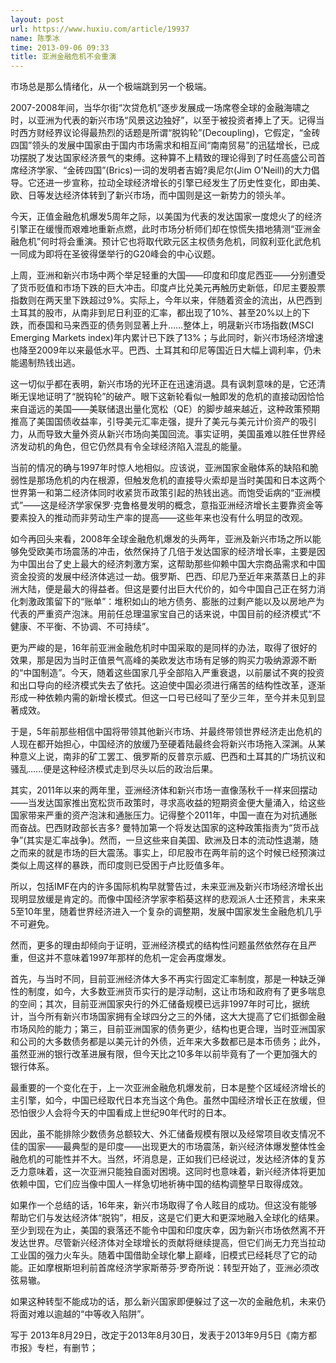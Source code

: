 ```yaml
---
layout: post
url: https://www.huxiu.com/article/19937
name: 陈季冰
time: 2013-09-06 09:33
title: 亚洲金融危机不会重演
---
```

市场总是那么情绪化，从一个极端跳到另一个极端。

2007-2008年间，当华尔街“次贷危机”逐步发展成一场席卷全球的金融海啸之时，以亚洲为代表的新兴市场“风景这边独好”，以至于被投资者捧上了天。记得当时西方财经界议论得最热烈的话题是所谓“脱钩轮”(Decoupling)，它假定，“金砖四国”领头的发展中国家由于国内市场需求和相互间“南南贸易”的迅猛增长，已成功摆脱了发达国家经济景气的束缚。这种算不上精致的理论得到了时任高盛公司首席经济学家、“金砖四国”(Brics)一词的发明者吉姆?奥尼尔(Jim O'Neill)的大力倡导。它还进一步宣称，拉动全球经济增长的引擎已经发生了历史性变化，即由美、欧、日等发达经济体转到了新兴市场，而中国则是这一新势力的领头羊。

今天，正值金融危机爆发5周年之际，以美国为代表的发达国家一度熄火了的经济引擎正在缓慢而艰难地重新点燃，此时市场分析师们却在惊慌失措地猜测“亚洲金融危机”何时将会重演。预计它也将取代欧元区主权债务危机，同叙利亚化武危机一同成为即将在圣彼得堡举行的G20峰会的中心议题。

上周，亚洲和新兴市场中两个举足轻重的大国——印度和印度尼西亚——分别遭受了货币贬值和市场下跌的巨大冲击。印度卢比兑美元再触历史新低，印尼主要股票指数则在两天里下跌超过9%。实际上，今年以来，伴随着资金的流出，从巴西到土耳其的股市，从南非到尼日利亚的汇率，都出现了10%、甚至20%以上的下跌，而泰国和马来西亚的债务则显著上升……整体上，明晟新兴市场指数(MSCI Emerging Markets index)年内累计已下跌了13%；与此同时，新兴市场经济增速也降至2009年以来最低水平。巴西、土耳其和印尼等国近日大幅上调利率，仍未能遏制热钱出逃。

这一切似乎都在表明，新兴市场的光环正在迅速消退。具有讽刺意味的是，它还清晰无误地证明了“脱钩轮”的破产。眼下这新轮看似一触即发的危机的直接动因恰恰来自遥远的美国——美联储退出量化宽松（QE）的脚步越来越近，这种政策预期推高了美国国债收益率，引导美元汇率走强，提升了美元与美元计价资产的吸引力，从而导致大量外资从新兴市场向美国回流。事实证明，美国虽难以胜任世界经济发动机的角色，但它仍然具有令全球经济陷入混乱的能量。

当前的情况的确与1997年时惊人地相似。应该说，亚洲国家金融体系的缺陷和脆弱性是那场危机的内在根源，但触发危机的直接导火索却是当时美国和日本这两个世界第一和第二经济体同时收紧货币政策引起的热钱出逃。而饱受诟病的“亚洲模式”——这是经济学家保罗·克鲁格曼发明的概念，意指亚洲经济增长主要靠资金等要素投入的推动而非劳动生产率的提高——这些年来也没有什么明显的改观。

如今再回头来看，2008年全球金融危机爆发的头两年，亚洲及新兴市场之所以能够免受欧美市场震荡的冲击，依然保持了几倍于发达国家的经济增长率，主要是因为中国出台了史上最大的经济刺激方案，这帮助那些仰赖中国大宗商品需求和中国资金投资的发展中经济体逃过一劫。俄罗斯、巴西、印尼乃至近年来蒸蒸日上的非洲大陆，便是最大的得益者。但这是要付出巨大代价的，如今中国自己正在努力消化刺激政策留下的“账单”：堆积如山的地方债务、膨胀的过剩产能以及以房地产为代表的严重资产泡沫。用前任总理温家宝自己的话来说，中国目前的经济模式“不健康、不平衡、不协调、不可持续”。

更为严峻的是，16年前亚洲金融危机时中国采取的是同样的办法，取得了很好的效果，那是因为当时正值景气高峰的美欧发达市场有足够的购买力吸纳源源不断的“中国制造”。今天，随着这些国家几乎全部陷入严重衰退，以前屡试不爽的投资和出口导向的经济模式失去了依托。这迫使中国必须进行痛苦的结构性改革，逐渐形成一种依赖内需的新增长模式。但这一口号已经叫了至少三年，至今并未见到显著成效。

于是，5年前那些相信中国将带领其他新兴市场、并最终带领世界经济走出危机的人现在都开始担心，中国经济的放缓乃至硬着陆最终会将新兴市场拖入深渊。从某种意义上说，南非的矿工罢工、俄罗斯的反普京示威、巴西和土耳其的广场抗议和骚乱……便是这种经济模式走到尽头以后的政治后果。

其实，2011年以来的两年里，亚洲经济体和新兴市场一直像荡秋千一样来回摆动——当发达国家推出宽松货币政策时，寻求高收益的短期资金便大量涌入，给这些国家带来严重的资产泡沫和通胀压力。记得整个2011年，中国一直在为对抗通胀而奋战。巴西财政部长吉多? 曼特加第一个将发达国家的这种政策指责为“货币战争”(其实是汇率战争)。然而，一旦这些来自美国、欧洲及日本的流动性退潮，随之而来的就是市场的巨大震荡。事实上，印尼股市在两年前的这个时候已经预演过类似上周这样的暴跌，而印度则已受困于卢比贬值多年。

所以，包括IMF在内的许多国际机构早就警告过，未来亚洲及新兴市场经济增长出现明显放缓是肯定的。而像中国经济学家李稻葵这样的悲观派人士还预言，未来来5至10年里，随着世界经济进入一个复杂的调整期，发展中国家发生金融危机几乎不可避免。

然而，更多的理由却倾向于证明，亚洲经济模式的结构性问题虽然依然存在且严重，但这并不意味着1997年那样的危机一定会再度爆发。

首先，与当时不同，目前亚洲经济体大多不再实行固定汇率制度，那是一种缺乏弹性的制度，如今，大多数亚洲货币实行的是浮动制，这让市场和政府有了更多喘息的空间；其次，目前亚洲国家央行的外汇储备规模已远非1997年时可比，据统计，当今所有新兴市场国家拥有全球四分之三的外储，这大大提高了它们抵御金融市场风险的能力；第三，目前亚洲国家的债务更少，结构也更合理，当时亚洲国家和公司的大多数债务都是以美元计的外债，近年来大多数都已是本币债务；此外，虽然亚洲的银行改革进展有限，但今天比之10多年以前毕竟有了一个更加强大的银行体系。

最重要的一个变化在于，上一次亚洲金融危机爆发前，日本是整个区域经济增长的主引擎，如今，中国已经取代日本充当这个角色。虽然中国经济增长正在放缓，但恐怕很少人会将今天的中国看成上世纪90年代时的日本。

因此，虽不能排除少数债务总额较大、外汇储备规模有限以及经常项目收支情况不佳的国家——最典型的是印度——出现更大的市场震荡，新兴经济体爆发整体性金融危机的可能性并不大。当然，坏消息是，正如我们已经说过，发达经济体的复苏乏力意味着，这一次亚洲只能独自面对困境。这同时也意味着，新兴经济体将更加依赖中国，它们应当像中国人一样急切地祈祷中国的结构调整早日取得成效。

如果作一个总结的话，16年来，新兴市场取得了令人眩目的成功。但这没有能够帮助它们与发达经济体“脱钩”，相反，这是它们更大和更深地融入全球化的结果。至少到现在为止，美国的衰落还不能令中国和印度庆幸，因为新兴市场依然离不开发达世界。尽管新兴经济体对全球增长的贡献将继续提高，但它们尚无力充当拉动工业国的强力火车头。随着中国借助全球化攀上巅峰，旧模式已经耗尽了它的动能。正如摩根斯坦利前首席经济学家斯蒂芬·罗奇所说：转型开始了，亚洲必须改弦易辙。

如果这种转型不能成功的话，那么新兴国家即便躲过了这一次的金融危机，未来仍将面对难以逾越的“中等收入陷阱”。

写于 2013年8月29日，改定于2013年8月30日，发表于2013年9月5日《南方都市报》专栏，有删节；

